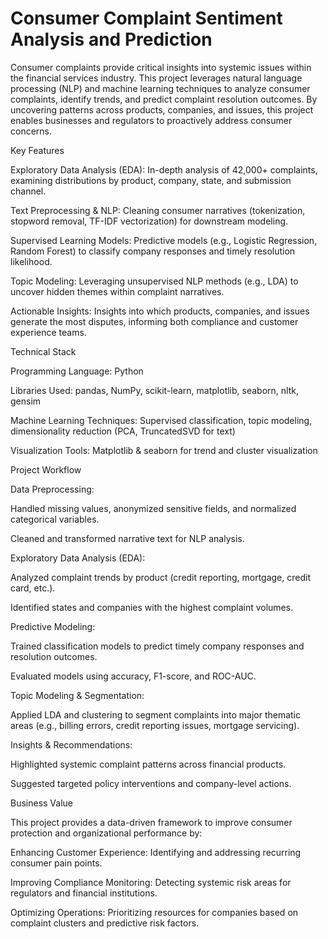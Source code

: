 # Consumer Complaint Sentiment Analysis and Prediction
Consumer complaints provide critical insights into systemic issues within the financial services industry. This project leverages natural language processing (NLP) and machine learning techniques to analyze consumer complaints, identify trends, and predict complaint resolution outcomes. By uncovering patterns across products, companies, and issues, this project enables businesses and regulators to proactively address consumer concerns.

Key Features

Exploratory Data Analysis (EDA): In-depth analysis of 42,000+ complaints, examining distributions by product, company, state, and submission channel.

Text Preprocessing & NLP: Cleaning consumer narratives (tokenization, stopword removal, TF-IDF vectorization) for downstream modeling.

Supervised Learning Models: Predictive models (e.g., Logistic Regression, Random Forest) to classify company responses and timely resolution likelihood.

Topic Modeling: Leveraging unsupervised NLP methods (e.g., LDA) to uncover hidden themes within complaint narratives.

Actionable Insights: Insights into which products, companies, and issues generate the most disputes, informing both compliance and customer experience teams.

Technical Stack

Programming Language: Python

Libraries Used: pandas, NumPy, scikit-learn, matplotlib, seaborn, nltk, gensim

Machine Learning Techniques: Supervised classification, topic modeling, dimensionality reduction (PCA, TruncatedSVD for text)

Visualization Tools: Matplotlib & seaborn for trend and cluster visualization

Project Workflow

Data Preprocessing:

Handled missing values, anonymized sensitive fields, and normalized categorical variables.

Cleaned and transformed narrative text for NLP analysis.

Exploratory Data Analysis (EDA):

Analyzed complaint trends by product (credit reporting, mortgage, credit card, etc.).

Identified states and companies with the highest complaint volumes.

Predictive Modeling:

Trained classification models to predict timely company responses and resolution outcomes.

Evaluated models using accuracy, F1-score, and ROC-AUC.

Topic Modeling & Segmentation:

Applied LDA and clustering to segment complaints into major thematic areas (e.g., billing errors, credit reporting issues, mortgage servicing).

Insights & Recommendations:

Highlighted systemic complaint patterns across financial products.

Suggested targeted policy interventions and company-level actions.

Business Value

This project provides a data-driven framework to improve consumer protection and organizational performance by:

Enhancing Customer Experience: Identifying and addressing recurring consumer pain points.

Improving Compliance Monitoring: Detecting systemic risk areas for regulators and financial institutions.

Optimizing Operations: Prioritizing resources for companies based on complaint clusters and predictive risk factors.
